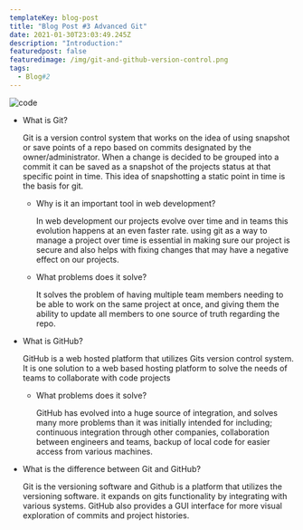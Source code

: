 ```yaml
---
templateKey: blog-post
title: "Blog Post #3 Advanced Git"
date: 2021-01-30T23:03:49.245Z
description: "Introduction:"
featuredpost: false
featuredimage: /img/git-and-github-version-control.png
tags:
  - Blog#2
---
```



![code](/img/git-and-github-version-control.png "code")



* What is Git?

  Git is a version control system that works on the idea of using snapshot or save points of a repo based on commits designated by the owner/administrator. When a change is decided to be grouped into a commit it can be saved as a snapshot of the projects status at that specific point in time. This idea of snapshotting a static point in time is the basis for git.

  * Why is it an important tool in web development?

    In web development our projects evolve over time and in teams this evolution happens at an even faster rate. using git as a way to manage a project over time is essential in making sure our project is secure and also helps with fixing changes that may have a negative effect on our projects.
  * What problems does it solve?

    It solves the problem of having multiple team members needing to be able to work on the same project at once, and giving them the ability to update all members to one source of truth regarding the repo. 
* What is GitHub?

  GitHub is a web hosted platform that utilizes Gits version control system. It is one solution to a web based hosting platform to solve the needs of teams to collaborate with code projects 

  * What problems does it solve? 

    GitHub has evolved into a huge source of integration, and solves many more problems than it was initially intended for including; continuous integration through other companies, collaboration between engineers and teams, backup of local code for easier access from various machines. 
* What is the difference between Git and GitHub?

  Git is the versioning software and Github is a platform that utilizes the versioning software. it expands on gits functionality by integrating with various systems. GitHub also provides a GUI interface for more visual exploration of commits and project histories.